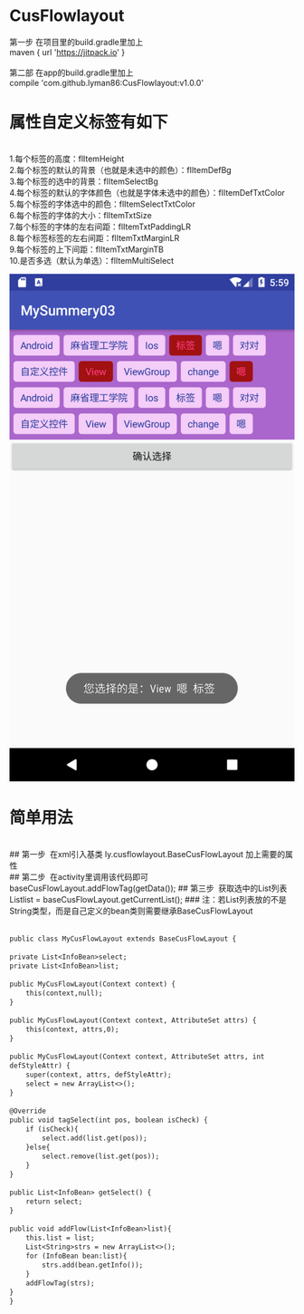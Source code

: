 # CusFlowlayout
第一步 在项目里的build.gradle里加上 
<br>
maven { url 'https://jitpack.io' }
<br>
<br>
第二部 在app的build.gradle里加上 
<br>
compile 'com.github.lyman86:CusFlowlayout:v1.0.0'
<br>
# 属性自定义标签有如下
<br>
1.每个标签的高度：flItemHeight
<br>
2.每个标签的默认的背景（也就是未选中的颜色）：flItemDefBg
<br>
3.每个标签的选中的背景：flItemSelectBg
<br>
4.每个标签的默认的字体颜色（也就是字体未选中的颜色）：flItemDefTxtColor
<br>
5.每个标签的字体选中的颜色：flItemSelectTxtColor
<br>
6.每个标签的字体的大小：flItemTxtSize
<br>
7.每个标签的字体的左右间距：flItemTxtPaddingLR
<br>
8.每个标签标签的左右间距：flItemTxtMarginLR
<br>
9.每个标签的上下间距：flItemTxtMarginTB
<br>
10.是否多选（默认为单选）：flItemMultiSelect
<br>

![image](https://github.com/lyman86/CusFlowlayout/blob/master/app/screenshots/Screenshot_1524117570.png)

# 简单用法
<br>
## 第一步  在xml引入基类 ly.cusflowlayout.BaseCusFlowLayout  加上需要的属性
<br>
## 第二步  在activity里调用该代码即可  baseCusFlowLayout.addFlowTag(getData());
## 第三步  获取选中的List<String>列表  List<String>list = baseCusFlowLayout.getCurrentList();
### 注：若List列表放的不是String类型，而是自己定义的bean类则需要继承BaseCusFlowLayout
<br> 
    <br>   

    public class MyCusFlowLayout extends BaseCusFlowLayout { 
    
    private List<InfoBean>select;
    private List<InfoBean>list;

    public MyCusFlowLayout(Context context) {
        this(context,null);
    }

    public MyCusFlowLayout(Context context, AttributeSet attrs) {
        this(context, attrs,0);
    }

    public MyCusFlowLayout(Context context, AttributeSet attrs, int defStyleAttr) {
        super(context, attrs, defStyleAttr);
        select = new ArrayList<>();
    }
    
    @Override
    public void tagSelect(int pos, boolean isCheck) {
        if (isCheck){
            select.add(list.get(pos));
        }else{
            select.remove(list.get(pos));
        }
    }

    public List<InfoBean> getSelect() {
        return select;
    }

    public void addFlow(List<InfoBean>list){
        this.list = list;
        List<String>strs = new ArrayList<>();
        for (InfoBean bean:list){
            strs.add(bean.getInfo());
        }
        addFlowTag(strs);
    }
    }

<br> 
        

